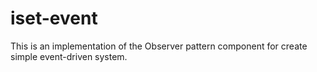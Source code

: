 # iset-event
This is an implementation of the Observer pattern component for create simple event-driven system.
